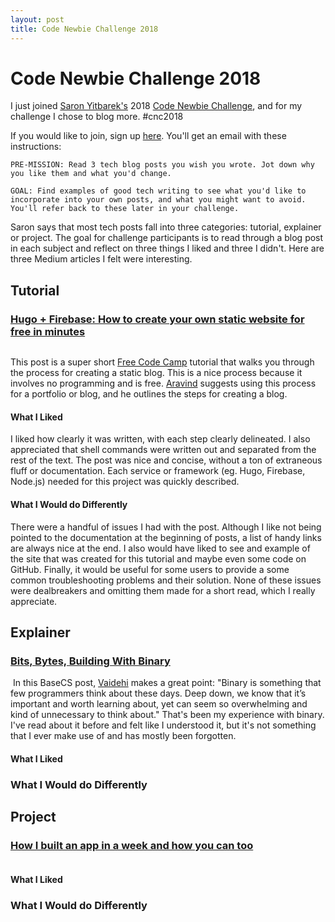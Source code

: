 ```yaml
---
layout: post
title: Code Newbie Challenge 2018
---
```


# Code Newbie Challenge 2018

I just joined [Saron Yitbarek's](https://medium.freecodecamp.org/@saronyitbarek) 2018 [Code Newbie Challenge](http://bit.ly/2DISkLU), and for my challenge I chose to blog more. #cnc2018

If you would like to join, sign up [here](https://2018.codenewbie.org/). You'll get an email with these instructions:

```
PRE-MISSION: Read 3 tech blog posts you wish you wrote. Jot down why you like them and what you'd change.

GOAL: Find examples of good tech writing to see what you'd like to incorporate into your own posts, and what you might want to avoid. You'll refer back to these later in your challenge.
```

Saron says that most tech posts fall into three categories: tutorial, explainer or project. The goal for challenge participants is to read through a blog post in each subject and reflect on three things I liked and three I didn't. Here are three Medium articles I felt were interesting.

## Tutorial
### [Hugo + Firebase: How to create your own static website for free in minutes](https://medium.freecodecamp.org/hugo-firebase-how-to-create-your-own-dynamic-website-for-free-in-minutes-463b4fb7bf5a)
![]()

This post is a super short [Free Code Camp](https://medium.freecodecamp.org/) tutorial that walks you through the process for creating a static blog. This is a nice process because it involves no programming and is free. [Aravind](https://medium.freecodecamp.org/@aravindputrevu) suggests using this process for a portfolio or blog, and he outlines the steps for creating a blog. 

#### What I Liked
I liked how clearly it was written, with each step clearly delineated. I also appreciated that shell commands were written out and separated from the rest of the text. The post was nice and concise, without a ton of extraneous fluff or documentation. Each service or framework (eg. Hugo, Firebase, Node.js) needed for this project was quickly described. 

#### What I Would do Differently
There were a handful of issues I had with the post. Although I like not being pointed to the documentation at the beginning of posts, a list of handy links are always nice at the end. I also would have liked to see and example of the site that was created for this tutorial and maybe even some code on GitHub. Finally, it would be useful for some users to provide a some common troubleshooting problems and their solution. None of these issues were dealbreakers and omitting them made for a short read, which I really appreciate. 

## Explainer
### [Bits, Bytes, Building With Binary](https://medium.com/basecs/bits-bytes-building-with-binary-13cb4289aafa)
![]()
In this BaseCS post, [Vaidehi](https://medium.com/@vaidehijoshi) makes a great point: "Binary is something that few programmers think about these days. Deep down, we know that it’s important and worth learning about, yet can seem so overwhelming and kind of unnecessary to think about." That's been my experience with binary. I've read about it before and felt like I understood it, but it's not something that I ever make use of and has mostly been forgotten. 

#### What I Liked

### What I Would do Differently

## Project
### [How I built an app in a week and how you can too](https://medium.com/chingu/how-i-built-an-app-in-a-week-and-how-you-can-too-b3a35379af01)
![]()

#### What I Liked

### What I Would do Differently

